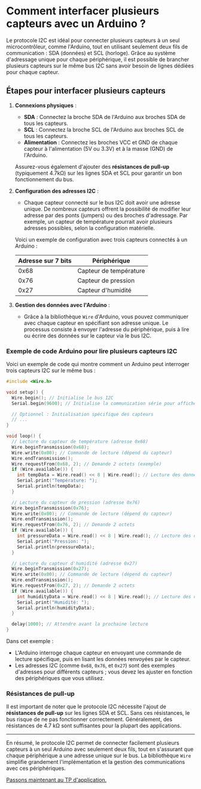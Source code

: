 # Comment interfacer plusieurs capteurs avec un Arduino ?

Le protocole I2C est idéal pour connecter plusieurs capteurs à un seul microcontrôleur, comme l'Arduino, tout en utilisant seulement deux fils de communication : SDA (données) et SCL (horloge). Grâce au système d'adressage unique pour chaque périphérique, il est possible de brancher plusieurs capteurs sur le même bus I2C sans avoir besoin de lignes dédiées pour chaque capteur.

## Étapes pour interfacer plusieurs capteurs

1. **Connexions physiques** :
   - **SDA** : Connectez la broche SDA de l'Arduino aux broches SDA de tous les capteurs.
   - **SCL** : Connectez la broche SCL de l'Arduino aux broches SCL de tous les capteurs.
   - **Alimentation** : Connectez les broches VCC et GND de chaque capteur à l'alimentation (5V ou 3.3V) et à la masse (GND) de l'Arduino.

   Assurez-vous également d'ajouter des **résistances de pull-up** (typiquement 4.7kΩ) sur les lignes SDA et SCL pour garantir un bon fonctionnement du bus.

2. **Configuration des adresses I2C** :
   - Chaque capteur connecté sur le bus I2C doit avoir une adresse unique. De nombreux capteurs offrent la possibilité de modifier leur adresse par des ponts (jumpers) ou des broches d'adressage. Par exemple, un capteur de température pourrait avoir plusieurs adresses possibles, selon la configuration matérielle.

   Voici un exemple de configuration avec trois capteurs connectés à un Arduino :

   | Adresse sur 7 bits | Périphérique               |
   | ------------------ | -------------------------- |
   | 0x68               | Capteur de température      |
   | 0x76               | Capteur de pression         |
   | 0x27               | Capteur d'humidité          |

3. **Gestion des données avec l'Arduino** :
   - Grâce à la bibliothèque `Wire` d'Arduino, vous pouvez communiquer avec chaque capteur en spécifiant son adresse unique. Le processus consiste à envoyer l'adresse du périphérique, puis à lire ou écrire des données sur le capteur via le bus I2C.

### Exemple de code Arduino pour lire plusieurs capteurs I2C

Voici un exemple de code qui montre comment un Arduino peut interroger trois capteurs I2C sur le même bus :

```cpp
#include <Wire.h>

void setup() {
  Wire.begin(); // Initialise le bus I2C
  Serial.begin(9600); // Initialise la communication série pour afficher les résultats

  // Optionnel : Initialisation spécifique des capteurs
  // ...
}

void loop() {
  // Lecture du capteur de température (adresse 0x68)
  Wire.beginTransmission(0x68);
  Wire.write(0x00); // Commande de lecture (dépend du capteur)
  Wire.endTransmission();
  Wire.requestFrom(0x68, 2); // Demande 2 octets (exemple)
  if (Wire.available()) {
    int tempData = Wire.read() << 8 | Wire.read(); // Lecture des données
    Serial.print("Température: ");
    Serial.println(tempData);
  }

  // Lecture du capteur de pression (adresse 0x76)
  Wire.beginTransmission(0x76);
  Wire.write(0x00); // Commande de lecture (dépend du capteur)
  Wire.endTransmission();
  Wire.requestFrom(0x76, 2); // Demande 2 octets
  if (Wire.available()) {
    int pressureData = Wire.read() << 8 | Wire.read(); // Lecture des données
    Serial.print("Pression: ");
    Serial.println(pressureData);
  }

  // Lecture du capteur d'humidité (adresse 0x27)
  Wire.beginTransmission(0x27);
  Wire.write(0x00); // Commande de lecture (dépend du capteur)
  Wire.endTransmission();
  Wire.requestFrom(0x27, 2); // Demande 2 octets
  if (Wire.available()) {
    int humidityData = Wire.read() << 8 | Wire.read(); // Lecture des données
    Serial.print("Humidité: ");
    Serial.println(humidityData);
  }

  delay(1000); // Attendre avant la prochaine lecture
}
```

Dans cet exemple :
- L'Arduino interroge chaque capteur en envoyant une commande de lecture spécifique, puis en lisant les données renvoyées par le capteur.
- Les adresses I2C (comme `0x68`, `0x76`, et `0x27`) sont des exemples d'adresses pour différents capteurs ; vous devez les ajuster en fonction des périphériques que vous utilisez.

### Résistances de pull-up
Il est important de noter que le protocole I2C nécessite l'ajout de **résistances de pull-up** sur les lignes SDA et SCL. Sans ces résistances, le bus risque de ne pas fonctionner correctement. Généralement, des résistances de 4.7 kΩ sont suffisantes pour la plupart des applications.

---

En résumé, le protocole I2C permet de connecter facilement plusieurs capteurs à un seul Arduino avec seulement deux fils, tout en s'assurant que chaque périphérique a une adresse unique sur le bus. La bibliothèque `Wire` simplifie grandement l'implémentation et la gestion des communications avec ces périphériques.

[Passons maintenant au TP d'application.](./TP%20Ecran%20LCD%20calculatrice.md)